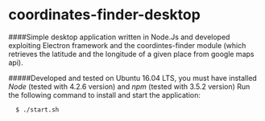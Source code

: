 # coordinates-finder-desktop

####Simple desktop application written in Node.Js and developed exploiting Electron framework and the coordintes-finder module (which retrieves the latitude and the longitude of a given place from google maps api).

#####Developed and tested on Ubuntu 16.04 LTS, you must have installed *Node* (tested with 4.2.6 version) and *npm* (tested with 3.5.2 version)
Run the following command to install and start the application:

```
  $ ./start.sh
```
